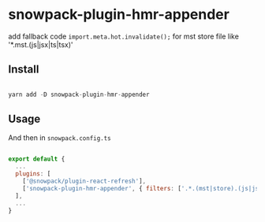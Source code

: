 # snowpack-plugin-hmr-appender

add fallback code `import.meta.hot.invalidate();` for mst store file like '*.mst.(js|jsx|ts|tsx)'

Install
-----

```javascript

yarn add -D snowpack-plugin-hmr-appender

```


Usage
-----

And then in `snowpack.config.ts`

```javascript

export default {
  ...
  plugins: [
    ['@snowpack/plugin-react-refresh'],
    ['snowpack-plugin-hmr-appender', { filters: ['.*.(mst|store).(js|jsx|ts|tsx)$'] }],
  ],
  ...
}

```

